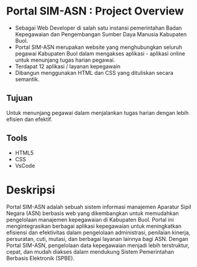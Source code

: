 # Portal SIM-ASN : Project Overview
- Sebagai Web Developer di salah satu instansi pemerintahan Badan Kepegawaian dan Pengembangan Sumber Daya Manusia Kabupaten Buol.
- Portal SIM-ASN merupakan website yang menghubungkan seluruh pegawai Kabupaten Buol dalam mengakses aplikasi - aplikasi online untuk menunjang tugas harian pegawai.
- Terdapat 12 aplikasi / layanan kepegawain
- Dibangun menggunakan HTML dan CSS yang dituliskan secara semantik.

## Tujuan
Untuk menunjang pegawai dalam menjalankan tugas harian dengan lebih efisien dan efektif.

## Tools
- HTML5
- CSS
- VsCode

# Deskripsi
Portal SIM-ASN adalah sebuah sistem informasi manajemen Aparatur Sipil Negara (ASN) berbasis web yang dikembangkan untuk memudahkan pengelolaan manajemen kepegawaian di Kabupaten Buol. Portal ini mengintegrasikan berbagai aplikasi kepegawaian untuk meningkatkan efisiensi dan efektivitas dalam pengelolaan administrasi, penilaian kinerja, persuratan, cuti, mutasi, dan berbagai layanan lainnya bagi ASN. Dengan Portal SIM-ASN, pengelolaan data kepegawaian menjadi lebih terstruktur, cepat, dan mudah diakses dalam mendukung Sistem Pemerintahan Berbasis Elektronik (SPBE).

